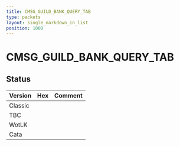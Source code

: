 ```yaml
---
title: CMSG_GUILD_BANK_QUERY_TAB
type: packets
layout: single_markdown_in_list
position: 1000
---
```


# CMSG_GUILD_BANK_QUERY_TAB

## Status

Version | Hex | Comment
---------- | ---------- | ---------- 
Classic |  |  
TBC |  |  
WotLK |  |  
Cata |  |  
